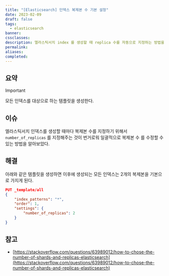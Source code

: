 ```yaml
---
title: "[Elasticsearch] 인덱스 복제본 수 기본 설정"
date: 2023-02-09
draft: false
tags:
  - elasticsearch
banner: 
cssclasses: 
description: 엘라스틱서치 index 를 생성할 때 replica 수를 자동으로 지정하는 방법을 알아보았습니다.
permalink: 
aliases: 
completed:
---
```

## 요약

> [!important]  
> 모든 인덱스를 대상으로 하는 템플릿을 생성한다.  

  

## 이슈

엘라스틱서치 인덱스를 생성할 때마다 복제본 수를 지정하기 위해서 `number_of_replicas` 를 지정해주는 것이 번거로워 일괄적으로 복제본 수 를 수정할 수 있는 방법을 알아보았다.

  

## 해결

아래와 같은 템플릿을 생성하면 이후에 생성되는 모든 인덱스는 2개의 복제본을 기본으로 가지게 된다.

  

```json
PUT _template/all 
{
	"index_patterns": "*",
	"order": 1,
	"settings": {
		"number_of_replicas": 2
	}
}
```

  

## 참고

- [https://stackoverflow.com/questions/63989012/how-to-chose-the-number-of-shards-and-replicas-elasticsearch](https://stackoverflow.com/questions/63989012/how-to-chose-the-number-of-shards-and-replicas-elasticsearch)